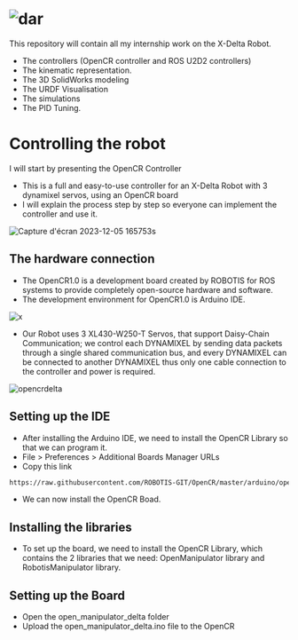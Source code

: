 # ![dar](https://github.com/Leonnidass/DeltaController/assets/100625531/3fc2268a-4a76-40a5-91ed-d7259847ed39)


This repository will contain all my internship work on the X-Delta Robot.
- The controllers (OpenCR controller and ROS U2D2 controllers)
- The kinematic representation.
- The 3D SolidWorks modeling
- The URDF Visualisation
- The simulations
- The PID Tuning. 

# Controlling the robot
I will start by presenting the OpenCR Controller
- This is a full and easy-to-use controller for an X-Delta Robot with 3 dynamixel servos, using an OpenCR board
- I will explain the process step by step so everyone can implement the controller and use it.
  

![Capture d'écran 2023-12-05 165753s](https://github.com/Leonnidass/DeltaController/assets/100625531/937f559a-fdde-446f-bb32-ba2e67ba59bb)

## The hardware connection
- The OpenCR1.0 is a development board created by ROBOTIS for ROS systems to provide completely open-source hardware and software.
- The development environment for OpenCR1.0 is Arduino IDE.

![x](https://github.com/Leonnidass/DeltaController/assets/100625531/ab61c5de-8578-46ca-9773-1befaa4145bf)

- Our Robot uses 3 XL430-W250-T Servos, that support Daisy-Chain Communication; we control each DYNAMIXEL by sending data packets through a single shared communication bus, and every DYNAMIXEL can be connected to another DYNAMIXEL thus only one cable connection to the controller and power is required.

![opencrdelta](https://github.com/Leonnidass/DeltaController/assets/100625531/6c9f236d-b982-4148-bedc-5701679f116b)

## Setting up the IDE
- After installing the Arduino IDE, we need to install the OpenCR Library so that we can program it.
- File > Preferences > Additional Boards Manager URLs
- Copy this link
```bash
https://raw.githubusercontent.com/ROBOTIS-GIT/OpenCR/master/arduino/opencr_release/package_opencr_index.json
```
- We can now install the OpenCR Boad.

## Installing the libraries
- To set up the board, we need to install the OpenCR Library, which contains the 2 libraries that we need: OpenManipulator library and RobotisManipulator library.

## Setting up the Board
- Open the open_manipulator_delta folder
- Upload the open_manipulator_delta.ino file to the OpenCR
